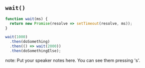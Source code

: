 ##  `wait()`

```javascript
function wait(ms) {
  return new Promise(resolve => setTimeout(resolve, ms));
}
```

```javascript
wait(1000)
  .then(doSomething)
  .then(() => wait(2000))
  .then(doSomethingElse);
```

note:
    Put your speaker notes here.
    You can see them pressing 's'.
